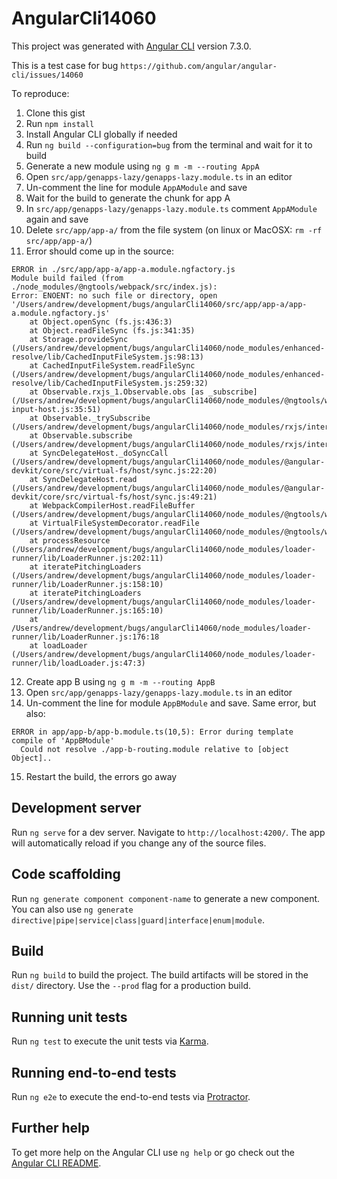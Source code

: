 # AngularCli14060

This project was generated with [Angular CLI](https://github.com/angular/angular-cli) version 7.3.0.

This is a test case for bug `https://github.com/angular/angular-cli/issues/14060`

To reproduce:

1. Clone this gist
1. Run `npm install`
1. Install Angular CLI globally if needed
1. Run `ng build --configuration=bug` from the terminal and wait for it to build
1. Generate a new module using `ng g m -m --routing AppA`
1. Open `src/app/genapps-lazy/genapps-lazy.module.ts` in an editor
1. Un-comment the line for module `AppAModule` and save
1. Wait for the build to generate the chunk for app A
1. In `src/app/genapps-lazy/genapps-lazy.module.ts` comment `AppAModule` again and save
1. Delete `src/app/app-a/` from the file system (on linux or MacOSX: `rm -rf src/app/app-a/`)
1. Error should come up in the source:
```
ERROR in ./src/app/app-a/app-a.module.ngfactory.js
Module build failed (from ./node_modules/@ngtools/webpack/src/index.js):
Error: ENOENT: no such file or directory, open '/Users/andrew/development/bugs/angularCli14060/src/app/app-a/app-a.module.ngfactory.js'
    at Object.openSync (fs.js:436:3)
    at Object.readFileSync (fs.js:341:35)
    at Storage.provideSync (/Users/andrew/development/bugs/angularCli14060/node_modules/enhanced-resolve/lib/CachedInputFileSystem.js:98:13)
    at CachedInputFileSystem.readFileSync (/Users/andrew/development/bugs/angularCli14060/node_modules/enhanced-resolve/lib/CachedInputFileSystem.js:259:32)
    at Observable.rxjs_1.Observable.obs [as _subscribe] (/Users/andrew/development/bugs/angularCli14060/node_modules/@ngtools/webpack/src/webpack-input-host.js:35:51)
    at Observable._trySubscribe (/Users/andrew/development/bugs/angularCli14060/node_modules/rxjs/internal/Observable.js:44:25)
    at Observable.subscribe (/Users/andrew/development/bugs/angularCli14060/node_modules/rxjs/internal/Observable.js:30:22)
    at SyncDelegateHost._doSyncCall (/Users/andrew/development/bugs/angularCli14060/node_modules/@angular-devkit/core/src/virtual-fs/host/sync.js:22:20)
    at SyncDelegateHost.read (/Users/andrew/development/bugs/angularCli14060/node_modules/@angular-devkit/core/src/virtual-fs/host/sync.js:49:21)
    at WebpackCompilerHost.readFileBuffer (/Users/andrew/development/bugs/angularCli14060/node_modules/@ngtools/webpack/src/compiler_host.js:125:44)
    at VirtualFileSystemDecorator.readFile (/Users/andrew/development/bugs/angularCli14060/node_modules/@ngtools/webpack/src/virtual_file_system_decorator.js:39:54)
    at processResource (/Users/andrew/development/bugs/angularCli14060/node_modules/loader-runner/lib/LoaderRunner.js:202:11)
    at iteratePitchingLoaders (/Users/andrew/development/bugs/angularCli14060/node_modules/loader-runner/lib/LoaderRunner.js:158:10)
    at iteratePitchingLoaders (/Users/andrew/development/bugs/angularCli14060/node_modules/loader-runner/lib/LoaderRunner.js:165:10)
    at /Users/andrew/development/bugs/angularCli14060/node_modules/loader-runner/lib/LoaderRunner.js:176:18
    at loadLoader (/Users/andrew/development/bugs/angularCli14060/node_modules/loader-runner/lib/loadLoader.js:47:3)
  ```
12. Create app B using `ng g m -m --routing AppB`
1. Open `src/app/genapps-lazy/genapps-lazy.module.ts` in an editor
1. Un-comment the line for module `AppBModule` and save. Same error, but also:
```
ERROR in app/app-b/app-b.module.ts(10,5): Error during template compile of 'AppBModule'
  Could not resolve ./app-b-routing.module relative to [object Object]..
  ```
15. Restart the build, the errors go away

## Development server

Run `ng serve` for a dev server. Navigate to `http://localhost:4200/`. The app will automatically reload if you change any of the source files.

## Code scaffolding

Run `ng generate component component-name` to generate a new component. You can also use `ng generate directive|pipe|service|class|guard|interface|enum|module`.

## Build

Run `ng build` to build the project. The build artifacts will be stored in the `dist/` directory. Use the `--prod` flag for a production build.

## Running unit tests

Run `ng test` to execute the unit tests via [Karma](https://karma-runner.github.io).

## Running end-to-end tests

Run `ng e2e` to execute the end-to-end tests via [Protractor](http://www.protractortest.org/).

## Further help

To get more help on the Angular CLI use `ng help` or go check out the [Angular CLI README](https://github.com/angular/angular-cli/blob/master/README.md).
